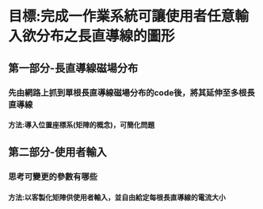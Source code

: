 # 目標:完成一作業系統可讓使用者任意輸入欲分布之長直導線的圖形
## 第一部分-長直導線磁場分布
### 先由網路上抓到單根長直導線磁場分布的code後，將其延伸至多根長直導線
#### 方法:導入位置座標系(矩陣的概念)，可簡化問題
## 第二部分-使用者輸入
### 思考可變更的參數有哪些
#### 方法:以客製化矩陣供使用者輸入，並自由給定每根長直導線的電流大小
